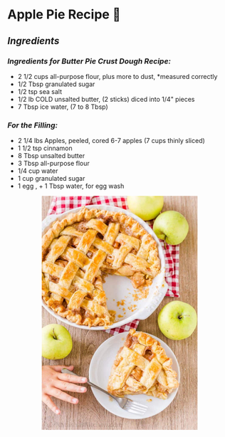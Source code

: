 # Apple Pie Recipe 🍎

## *Ingredients*
### *Ingredients for Butter Pie Crust Dough Recipe:*
- 2 1/2 cups all-purpose flour, plus more to dust, *measured correctly
- 1/2 Tbsp granulated sugar
- 1/2 tsp sea salt
- 1/2 lb COLD unsalted butter, (2 sticks) diced into 1/4" pieces
- 7 Tbsp ice water, (7 to 8 Tbsp)

### *For the Filling:*
- 2 1/4 lbs Apples, peeled, cored  6-7 apples (7 cups thinly sliced)
- 1 1/2 tsp cinnamon
- 8 Tbsp unsalted butter
- 3 Tbsp  all-purpose flour
- 1/4 cup water
- 1 cup granulated sugar
- 1 egg , + 1 Tbsp water, for egg wash




<div align="center">
<img src="./Images/Apple-pie.jpg" alt="ApplePie" width="350"/>  
</div>



